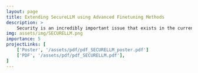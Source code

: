 ```yaml
---
layout: page
title: Extending SecureLLM using Advanced Finetuning Methods
description: >
    Security is an incredibly important issue that exists in the current LLM scene. Any practical use case of an LLM that includes databases with multiple access levels introduces a possible security risk to the system. While multiple works providing possible methods to ’detoxify’ or add guardrails to LLMs exist, those methods can provide no provable guarantee of not leaking data. We extend on our prior published work, SecureLLM, which is an approach that guarantees security with no data leakage by composing appropriate fine-tuned models. The power of SecureLLM relies heavily on the fine-tuned models used for composition, thus we present a thorough analysis and benchmarking of several widespread LLM fine-tuning techniques, highlighting strengths and weaknesses of the approach compared to an insecure generalized model trained on all the data which acts as an upper bound in performance. We present results showing that our SecureLLM composition can get close to the performance of the generalized model and sometimes match it under a distributional shift.
img: assets/img/SECURELLM.png
importance: 5
projectLinks: [
    ['Poster', '/assets/pdf/pdf_SECURELLM_poster.pdf']
    ['PDF', '/assets/pdf/pdf_SECURELLM.pdf'], 
]
---
```


